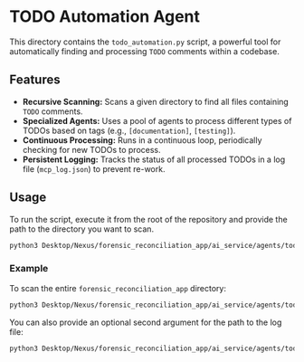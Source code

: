 # TODO Automation Agent

This directory contains the `todo_automation.py` script, a powerful tool for automatically finding and processing `TODO` comments within a codebase.

## Features

-   **Recursive Scanning:** Scans a given directory to find all files containing `TODO` comments.
-   **Specialized Agents:** Uses a pool of agents to process different types of TODOs based on tags (e.g., `[documentation]`, `[testing]`).
-   **Continuous Processing:** Runs in a continuous loop, periodically checking for new TODOs to process.
-   **Persistent Logging:** Tracks the status of all processed TODOs in a log file (`mcp_log.json`) to prevent re-work.

## Usage

To run the script, execute it from the root of the repository and provide the path to the directory you want to scan.

```bash
python3 Desktop/Nexus/forensic_reconciliation_app/ai_service/agents/todo_automation.py <path_to_directory>
```

### Example

To scan the entire `forensic_reconciliation_app` directory:

```bash
python3 Desktop/Nexus/forensic_reconciliation_app/ai_service/agents/todo_automation.py Desktop/Nexus/forensic_reconciliation_app/
```

You can also provide an optional second argument for the path to the log file:

```bash
python3 Desktop/Nexus/forensic_reconciliation_app/ai_service/agents/todo_automation.py <path_to_directory> <path_to_log_file>
```
